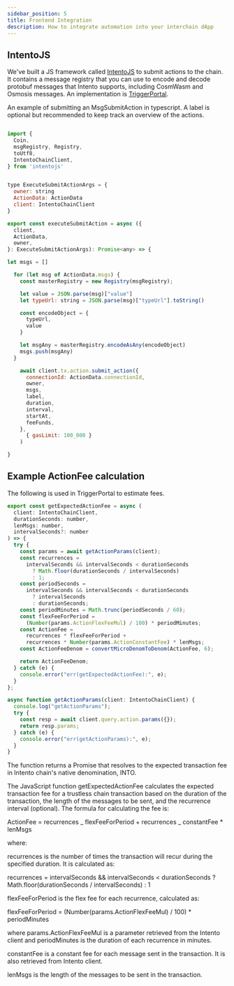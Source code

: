 ```yaml
---
sidebar_position: 5
title: Frontend Integration
description: How to integrate automation into your interchain dApp
---
```


## IntentoJS

We've built a JS framework called [IntentoJS](https://npmjs.com/package/intentojs) to submit actions to the chain. It contains a message registry that you can use to encode and decode protobuf messages that Intento supports, including CosmWasm and Osmosis messages. An implementation is [TriggerPortal](https://triggerportal.zone).

An example of submitting an MsgSubmitAction in typescript. A label is optional but recommended to keep track an overview of the actions.

```js

import {
  Coin,
  msgRegistry, Registry,
  toUtf8,
  IntentoChainClient,
} from 'intentojs'


type ExecuteSubmitActionArgs = {
  owner: string
  ActionData: ActionData
  client: IntentoChainClient
}

export const executeSubmitAction = async ({
  client,
  ActionData,
  owner,
}: ExecuteSubmitActionArgs): Promise<any> => {

let msgs = []

  for (let msg of ActionData.msgs) {
    const masterRegistry = new Registry(msgRegistry);

    let value = JSON.parse(msg)["value"]
    let typeUrl: string = JSON.parse(msg)["typeUrl"].toString()

    const encodeObject = {
      typeUrl,
      value
    }

    let msgAny = masterRegistry.encodeAsAny(encodeObject)
    msgs.push(msgAny)
  }

    await client.tx.action.submit_action({
      connectionId: ActionData.connectionId,
      owner,
      msgs,
      label,
      duration,
      interval,
      startAt,
      feeFunds,
    },
      { gasLimit: 100_000 }
    )

}
```

## Example ActionFee calculation

The following is used in TriggerPortal to estimate fees.

```js
export const getExpectedActionFee = async (
  client: IntentoChainClient,
  durationSeconds: number,
  lenMsgs: number,
  intervalSeconds?: number
) => {
  try {
    const params = await getActionParams(client);
    const recurrences =
      intervalSeconds && intervalSeconds < durationSeconds
        ? Math.floor(durationSeconds / intervalSeconds)
        : 1;
    const periodSeconds =
      intervalSeconds && intervalSeconds < durationSeconds
        ? intervalSeconds
        : durationSeconds;
    const periodMinutes = Math.trunc(periodSeconds / 60);
    const flexFeeForPeriod =
      (Number(params.ActionFlexFeeMul) / 100) * periodMinutes;
    const ActionFee =
      recurrences * flexFeeForPeriod +
      recurrences * Number(params.ActionConstantFee) * lenMsgs;
    const ActionFeeDenom = convertMicroDenomToDenom(ActionFee, 6);

    return ActionFeeDenom;
  } catch (e) {
    console.error("err(getExpectedActionFee):", e);
  }
};

async function getActionParams(client: IntentoChainClient) {
  console.log("getActionParams");
  try {
    const resp = await client.query.action.params({});
    return resp.params;
  } catch (e) {
    console.error("err(getActionParams):", e);
  }
}
```

The function returns a Promise that resolves to the expected transaction fee in Intento chain's native denomination, INTO.

The JavaScript function getExpectedActionFee calculates the expected transaction fee for a trustless chain transaction based on the duration of the transaction, the length of the messages to be sent, and the recurrence interval (optional). The formula for calculating the fee is:

ActionFee = recurrences _ flexFeeForPeriod + recurrences _ constantFee \* lenMsgs

where:

recurrences is the number of times the transaction will recur during the specified duration. It is calculated as:

recurrences = intervalSeconds && intervalSeconds < durationSeconds ? Math.floor(durationSeconds / intervalSeconds) : 1

flexFeeForPeriod is the flex fee for each recurrence, calculated as:

flexFeeForPeriod = (Number(params.ActionFlexFeeMul) / 100) \* periodMinutes

where params.ActionFlexFeeMul is a parameter retrieved from the Intento client and periodMinutes is the duration of each recurrence in minutes.

constantFee is a constant fee for each message sent in the transaction. It is also retrieved from Intento client.

lenMsgs is the length of the messages to be sent in the transaction.
